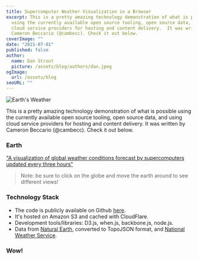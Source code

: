 ```yaml
---
title: Supercomputer Weather Visualization in a Browser
excerpt: This is a pretty amazing technology demonstration of what is possible
  using the currently available open source tooling, open source data, and using
  cloud service providers for hosting and content delivery.  It was written by
  Cameron Beccario (@cambecc). Check it out below.
coverImage: ""
date: "2021-07-01"
published: false
author:
  name: Dan Stroot
  picture: /assets/blog/authors/dan.jpeg
ogImage:
  url: /assets/blog
seoURL: ""
---
```


![Earth's Weather](/img/earth_wind_map.jpg)

This is a pretty amazing technology demonstration of what is possible using the currently available open source tooling, open source data, and using cloud service providers for hosting and content delivery.  It was written by Cameron Beccario (@cambecc). Check it out below.

### Earth

["A visualization of global weather conditions forecast by supercomputers updated every three hours"](http://earth.nullschool.net/)

> Note: be sure to click on the globe and move the earth around to see different views!

### Technology Stack

* The code is publicly available on Github [here](https://github.com/cambecc/earth).
* It's hosted on Amazon S3 and cached with CloudFlare.
* Development tools/libraries: D3.js, when.js, backbone.js, node.js.
* Data from [Natural Earth](http://www.naturalearthdata.com/), converted to TopoJSON format, and [National Weather Service](http://www.emc.ncep.noaa.gov/).

### Wow!
